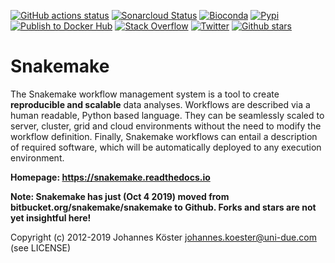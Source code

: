 [![GitHub actions status](https://github.com/snakemake/snakemake/workflows/CI/badge.svg?branch=master)](https://github.com/snakemake/snakemake/actions?query=branch%3Amaster+workflow%3ACI)
[![Sonarcloud Status](https://sonarcloud.io/api/project_badges/measure?project=snakemake_snakemake&metric=alert_status)](https://sonarcloud.io/dashboard?id=snakemake_snakemake)
[![Bioconda](https://img.shields.io/conda/dn/bioconda/snakemake.svg?label=Bioconda)](https://bioconda.github.io/recipes/snakemake/README.html)
[![Pypi](https://img.shields.io/pypi/pyversions/snakemake.svg)](https://pypi.org/project/snakemake)
[![Publish to Docker Hub](https://github.com/snakemake/snakemake/workflows/Publish%20to%20Docker%20Hub/badge.svg?branch=master)](https://hub.docker.com/r/snakemake/snakemake)
[![Stack Overflow](https://img.shields.io/badge/stack-overflow-orange.svg)](https://stackoverflow.com/questions/tagged/snakemake)
[![Twitter](https://img.shields.io/twitter/follow/johanneskoester.svg?style=social&label=Follow)](https://twitter.com/search?l=&q=%23snakemake%20from%3Ajohanneskoester)
[![Github stars](https://img.shields.io/github/stars/snakemake/snakemake?style=social)](https://github.com/snakemake/snakemake/stargazers)

# Snakemake

The Snakemake workflow management system is a tool to create **reproducible and scalable** data analyses.
Workflows are described via a human readable, Python based language.
They can be seamlessly scaled to server, cluster, grid and cloud environments without the need to modify the workflow definition.
Finally, Snakemake workflows can entail a description of required software, which will be automatically deployed to any execution environment.

**Homepage: https://snakemake.readthedocs.io**

**Note: Snakemake has just (Oct 4 2019) moved from bitbucket.org/snakemake/snakemake to Github. Forks and stars are not yet insightful here!**

Copyright (c) 2012-2019 Johannes Köster <johannes.koester@uni-due.com> (see LICENSE)
